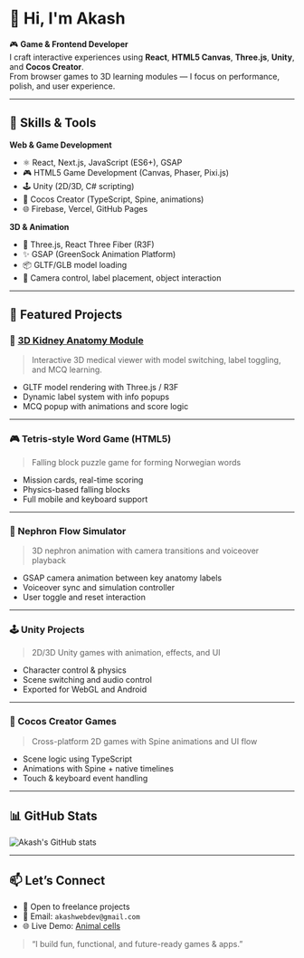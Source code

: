 # 👋 Hi, I'm Akash

🎮 **Game & Frontend Developer**  
I craft interactive experiences using **React**, **HTML5 Canvas**, **Three.js**, **Unity**, and **Cocos Creator**.  
From browser games to 3D learning modules — I focus on performance, polish, and user experience.

---

## 💼 Skills & Tools

**Web & Game Development**  
- ⚛️ React, Next.js, JavaScript (ES6+), GSAP  
- 🎮 HTML5 Game Development (Canvas, Phaser, Pixi.js)  
- 🕹️ Unity (2D/3D, C# scripting)  
- 🧩 Cocos Creator (TypeScript, Spine, animations)  
- 🌐 Firebase, Vercel, GitHub Pages

**3D & Animation**  
- 🎲 Three.js, React Three Fiber (R3F)  
- ✨ GSAP (GreenSock Animation Platform)  
- 📦 GLTF/GLB model loading  
- 🧭 Camera control, label placement, object interaction

---

## 🧩 Featured Projects

### 🧠 [3D Kidney Anatomy Module](https://3-d-activity-1-public.vercel.app/)
> Interactive 3D medical viewer with model switching, label toggling, and MCQ learning.

- GLTF model rendering with Three.js / R3F
- Dynamic label system with info popups
- MCQ popup with animations and score logic

---

### 🎮 Tetris-style Word Game (HTML5)
> Falling block puzzle game for forming Norwegian words

- Mission cards, real-time scoring
- Physics-based falling blocks
- Full mobile and keyboard support

---

### 🔄 Nephron Flow Simulator
> 3D nephron animation with camera transitions and voiceover playback

- GSAP camera animation between key anatomy labels
- Voiceover sync and simulation controller
- User toggle and reset interaction

---

### 🕹️ Unity Projects
> 2D/3D Unity games with animation, effects, and UI

- Character control & physics
- Scene switching and audio control
- Exported for WebGL and Android

---

### 🎯 Cocos Creator Games
> Cross-platform 2D games with Spine animations and UI flow

- Scene logic using TypeScript
- Animations with Spine + native timelines
- Touch & keyboard event handling

---

## 📊 GitHub Stats

![Akash's GitHub stats](https://github-readme-stats.vercel.app/api?username=Akashmax&show_icons=true&theme=tokyonight)

---

## 📫 Let’s Connect

- 💼 Open to freelance projects
- 📧 Email: `akashwebdev@gmail.com`
- 🌐 Live Demo: [Animal cells](https://3-d-activity-1-public.vercel.app/)

> “I build fun, functional, and future-ready games & apps.”
